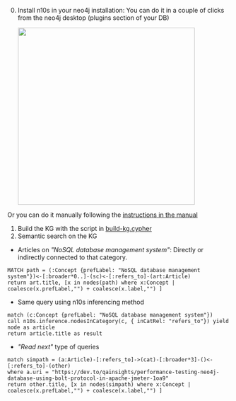 
0. Install n10s in your neo4j installation: You can do it in a couple of clicks from the neo4j desktop (plugins section of your DB) 

    <img src="https://raw.githubusercontent.com/neo4j-labs/rdflib-neo4j/master/img/install-n10s.png" height="400">

Or you can do it manually following the [instructions in the manual](https://neo4j.com/labs/neosemantics/4.0/install/)

1. Build the KG with the script in [build-kg.cypher](https://neo4j.com/labs/neosemantics/4.0/install/)
2. Semantic search on the KG
  * Articles on _"NoSQL database management system"_: Directly or indirectly connected to that category.
```
MATCH path = (:Concept {prefLabel: "NoSQL database management system"})<-[:broader*0..]-(sc)<-[:refers_to]-(art:Article)
return art.title, [x in nodes(path) where x:Concept | coalesce(x.prefLabel,"") + coalesce(x.label,"") ]
```
  * Same query using n10s inferencing method
```
match (c:Concept {prefLabel: "NoSQL database management system"})
call n10s.inference.nodesInCategory(c, { inCatRel: "refers_to"}) yield node as article
return article.title as result
```
  * _"Read next"_ type of queries
```
match simpath = (a:Article)-[:refers_to]->(cat)-[:broader*3]-()<-[:refers_to]-(other)
where a.uri = "https://dev.to/qainsights/performance-testing-neo4j-database-using-bolt-protocol-in-apache-jmeter-1oa9"
return other.title, [x in nodes(simpath) where x:Concept | coalesce(x.prefLabel,"") + coalesce(x.label,"") ]
```
